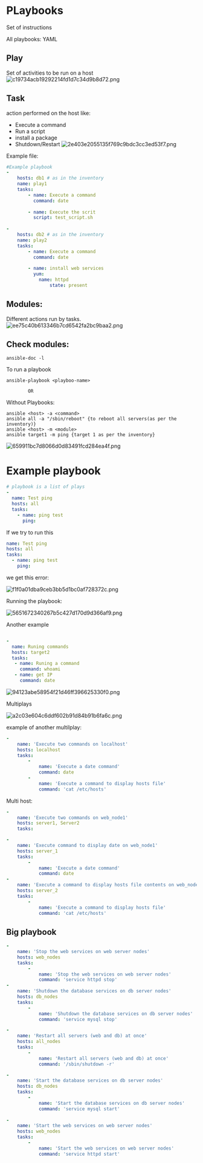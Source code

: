 # PLaybooks

Set of instructions

All playbooks: YAML

## Play

Set of activities to be run on a host
![c19734acb19292214fd1d7c34d9b8d72.png](../_resources/c19734acb19292214fd1d7c34d9b8d72.png)

## Task

action performed on the host like:

- Execute a command
- Run a script
- install a package
- Shutdown/Restart
    ![2e403e2055135f769c9bdc3cc3ed53f7.png](../_resources/2e403e2055135f769c9bdc3cc3ed53f7.png)

Example file:

```yaml
#Example playbook
- 
    hosts: db1 # as in the inventory
    name: play1
    tasks:
        - name: Execute a command
          command: date
          
        - name: Execute the scrit
          script: test_script.sh
          
-
    hosts: db2 # as in the inventory
    name: play2
    tasks:
        - name: Execute a command
          command: date
          
        - name: install web services
          yum:
          	name: httpd
                state: present
```

## Modules:

Different actions run by tasks.
![ee75c40b613346b7cd6542fa2bc9baa2.png](../_resources/ee75c40b613346b7cd6542fa2bc9baa2.png)

## Check modules:

```Linux
ansible-doc -l
```

To run a playbook

```Linux
ansible-playbook <playboo-name>
```
			OR
			
			
Without Playbooks:
```linux
ansible <host> -a <command>
ansible all -a "/sbin/reboot" {to reboot all servers(as per the inventory)}
ansible <host> -m <module>
ansible target1 -m ping {target 1 as per the inventory}
```

![659911bc7d8066d0d83491fcd284ea4f.png](../_resources/659911bc7d8066d0d83491fcd284ea4f.png)


# Example playbook
```yaml
# playbook is a list of plays
-
  name: Test ping
  hosts: all
  tasks:
    - name: ping test
      ping:
```

If we try to run this 
```yaml
name: Test ping
hosts: all
tasks:
  - name: ping test
    ping:

```
we get this error:

![f1f0a01dba9ceb3bb5d1bc0af728372c.png](../_resources/f1f0a01dba9ceb3bb5d1bc0af728372c.png)

Running the playbook:

![5651672340267b5c427d170d9d366af9.png](../_resources/5651672340267b5c427d170d9d366af9.png)

Another example
```yaml

-
  name: Runing commands
  hosts: target2
  tasks:
   - name: Runing a command
     command: whoami
   - name: get IP
     command: date
```

![94123abe58954f21d46ff396625330f0.png](../_resources/94123abe58954f21d46ff396625330f0.png)


Multiplays

![a2c03e604c6ddf602b91d84b91b6fa6c.png](../_resources/a2c03e604c6ddf602b91d84b91b6fa6c.png)

example of another multilplay:


```yaml
-
    name: 'Execute two commands on localhost'
    hosts: localhost
    tasks:
        -
            name: 'Execute a date command'
            command: date
        -   
            name: 'Execute a command to display hosts file'
            command: 'cat /etc/hosts'

```


Multi host:
```yaml
-
    name: 'Execute two commands on web_node1'
    hosts: server1, Server2
    tasks:
```

```yaml
-
    name: 'Execute command to display date on web_node1'
    hosts: server_1
    tasks:
        -
            name: 'Execute a date command'
            command: date
- 
    name: 'Execute a command to display hosts file contents on web_node2'
    hosts: server_2
    tasks:
        -
            name: 'Execute a command to display hosts file'
            command: 'cat /etc/hosts'
```


## Big playbook
```yaml
-
    name: 'Stop the web services on web server nodes'
    hosts: web_nodes
    tasks:
        -
            name: 'Stop the web services on web server nodes'
            command: 'service httpd stop'
-   
    name: 'Shutdown the database services on db server nodes'
    hosts: db_nodes
    tasks:
        -
            name: 'Shutdown the database services on db server nodes'
            command: 'service mysql stop'

-
    name: 'Restart all servers (web and db) at once'
    hosts: all_nodes
    tasks:
        -
            name: 'Restart all servers (web and db) at once'
            command: '/sbin/shutdown -r'

-
    name: 'Start the database services on db server nodes'
    hosts: db_nodes
    tasks:
        -
            name: 'Start the database services on db server nodes'
            command: 'service mysql start'
            
-
    name: 'Start the web services on web server nodes'
    hosts: web_nodes 
    tasks:
        -
            name: 'Start the web services on web server nodes'
            command: 'service httpd start'
```
